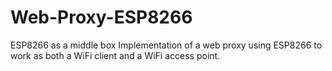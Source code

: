 # Web-Proxy-ESP8266
ESP8266 as a middle box
Implementation of a web proxy using ESP8266 to work as both a WiFi client and a WiFi access point.
